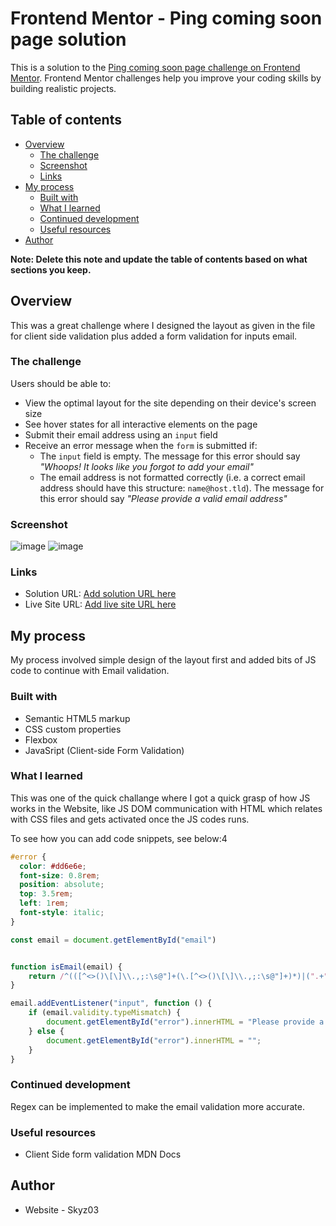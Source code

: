 # Frontend Mentor - Ping coming soon page solution

This is a solution to the [Ping coming soon page challenge on Frontend Mentor](https://www.frontendmentor.io/challenges/ping-single-column-coming-soon-page-5cadd051fec04111f7b848da). Frontend Mentor challenges help you improve your coding skills by building realistic projects. 

## Table of contents

- [Overview](#overview)
  - [The challenge](#the-challenge)
  - [Screenshot](#screenshot)
  - [Links](#links)
- [My process](#my-process)
  - [Built with](#built-with)
  - [What I learned](#what-i-learned)
  - [Continued development](#continued-development)
  - [Useful resources](#useful-resources)
- [Author](#author)


**Note: Delete this note and update the table of contents based on what sections you keep.**

## Overview
This was a great challenge where I designed the layout as given in the file for client side validation plus added a form validation for inputs email. 

### The challenge

Users should be able to:

- View the optimal layout for the site depending on their device's screen size
- See hover states for all interactive elements on the page
- Submit their email address using an `input` field
- Receive an error message when the `form` is submitted if:
	- The `input` field is empty. The message for this error should say *"Whoops! It looks like you forgot to add your email"*
	- The email address is not formatted correctly (i.e. a correct email address should have this structure: `name@host.tld`). The message for this error should say *"Please provide a valid email address"*

### Screenshot
![image](https://user-images.githubusercontent.com/42742924/129372074-bce11622-eeb9-497c-9b5f-a22e4e797689.png)
![image](https://user-images.githubusercontent.com/42742924/129372564-3e410823-17f1-47ff-b22f-187639a6f767.png)


### Links

- Solution URL: [Add solution URL here](https://your-solution-url.com)
- Live Site URL: [Add live site URL here](https://your-live-site-url.com)

## My process
My process involved simple design of the layout first and added bits of JS code to continue with Email validation.

### Built with

- Semantic HTML5 markup
- CSS custom properties
- Flexbox
- JavaSript (Client-side Form Validation)

### What I learned
This was one of the quick challange where I got a quick grasp of how JS works in the Website, like JS DOM communication with HTML which relates with CSS files and gets activated once the JS codes runs.

To see how you can add code snippets, see below:4

```css
#error {
  color: #dd6e6e;
  font-size: 0.8rem;
  position: absolute;
  top: 3.5rem;
  left: 1rem;
  font-style: italic;
}

```
```js
const email = document.getElementById("email")


function isEmail(email) {
    return /^(([^<>()\[\]\\.,;:\s@"]+(\.[^<>()\[\]\\.,;:\s@"]+)*)|(".+"))@((\[[0-9]{1,3}\.[0-9]{1,3}\.[0-9]{1,3}\.[0-9]{1,3}])|(([a-zA-Z\-0-9]+\.)+[a-zA-Z]{2,}))$/.test(email);
}

email.addEventListener("input", function () {
    if (email.validity.typeMismatch) {
        document.getElementById("error").innerHTML = "Please provide a valid email address";
    } else {
        document.getElementById("error").innerHTML = "";
    }
}
```


### Continued development
Regex can be implemented to make the email validation more accurate. 

### Useful resources
- Client Side form validation MDN Docs

## Author

- Website - Skyz03
